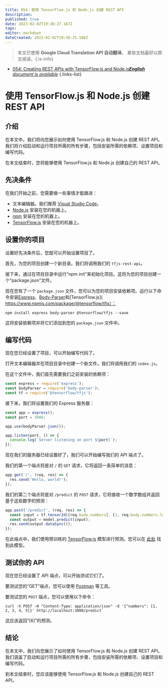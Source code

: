 ```yaml
---
title: 054：使用 TensorFlow.js 和 Node.js 创建 REST API
description: 
published: true
date: 2023-02-02T19:36:27.167Z
tags: 
editor: markdown
dateCreated: 2023-02-02T19:36:25.586Z
---
```


> 本文已使用 **Google Cloud Translation API 自动翻译**。
某些文档最好以原文阅读。{.is-info}



- [054: Creating REST APIs with TensorFlow.js and Node.js***English** document is available*](/en/Knowledge-base/TensorFlow-js/Learning/054-creating-rest-apis-with-tensorflow-js-and-node-js)
{.links-list}


# 使用 TensorFlow.js 和 Node.js 创建 REST API

## 介绍

在本文中，我们将向您展示如何使用 TensorFlow.js 和 Node.js 创建 REST API。我们将介绍启动和运行项目所需的所有步骤，包括安装所需的依赖项、设置项目和编写代码。

在本文结束时，您将能够使用 TensorFlow.js 和 Node.js 创建自己的 REST API。

## 先决条件

在我们开始之前，您需要做一些事情才能跟进：

- 文本编辑器。我们推荐 [Visual Studio Code](https://code.visualstudio.com/)。
- [Node.js](https://nodejs.org/en/) 安装在您的机器上。
- [npm](https://www.npmjs.com/) 安装在您的机器上。
- [TensorFlow.js](https://js.tensorflow.org/) 安装在您的机器上。

## 设置你的项目

设置好先决条件后，您就可以开始设置项目了。

首先，为您的项目创建一个新目录。我们将调用我们的 `tfjs-rest-api`。

接下来，通过在项目目录中运行“npm init”来初始化项目。这将为您的项目创建一个“package.json”文件。

现在您有了一个 `package.json` 文件，您可以为您的项目安装依赖项。运行以下命令安装[Express](https://expressjs.com/)、[Body-Parser](https://www.npmjs.com/package/body-parser)和[TensorFlow.js]( https://www.npmjs.com/package/@tensorflow/tfjs）：

```
npm install express body-parser @tensorflow/tfjs --save
```

这将安装依赖项并将它们添加到您的 `package.json` 文件中。

## 编写代码

现在您已经设置了项目，可以开始编写代码了。

打开文本编辑器并在项目目录中创建一个新文件。我们将调用我们的 `index.js`。

在这个文件中，我们首先需要我们之前安装的依赖项：

```javascript
const express = require('express');
const bodyParser = require('body-parser');
const tf = require('@tensorflow/tfjs');
```

接下来，我们将设置我们的 Express 服务器：

```javascript
const app = express();
const port = 3000;

app.use(bodyParser.json());

app.listen(port, () => {
  console.log(`Server listening on port ${port}`);
});
```

现在我们的服务器已经设置好了，我们可以开始编写我们的 API 端点了。

我们的第一个端点将是对 `/` 的 `GET` 请求，它将返回一条简单的消息：

```javascript
app.get('/', (req, res) => {
  res.send('Hello, world!');
});
```

我们的第二个端点将是对 `/predict` 的 `POST` 请求，它将接收一个数字数组并返回基于这些数字的预测：

```javascript
app.post('/predict', (req, res) => {
  const input = tf.tensor2d([req.body.numbers], [1, req.body.numbers.length]);
  const output = model.predict(input);
  res.send(output.dataSync());
});
```

在此端点中，我们使用预训练的 [TensorFlow.js](https://js.tensorflow.org/) 模型进行预测。您可以在 [此处](https://storage.googleapis.com/tfjs-models/tfjs/mnist_model/model.json) 找到此模型。

## 测试你的 API

现在您已经设置了 API 端点，可以开始测试它们了。

要测试您的“GET”端点，您可以使用 [Postman](https://www.getpostman.com/) 等工具。

要测试您的 `POST` 端点，您可以使用以下命令：

```
curl -X POST -H "Content-Type: application/json" -d '{"numbers": [1, 2, 3, 4, 5]}' http://localhost:3000/predict
```

这应该返回“[6]”的预测。

## 结论

在本文中，我们向您展示了如何使用 TensorFlow.js 和 Node.js 创建 REST API。我们涵盖了启动和运行项目所需的所有步骤，包括安装所需的依赖项、设置项目和编写代码。

到本文结束时，您应该能够使用 TensorFlow.js 和 Node.js 创建自己的 REST API。
